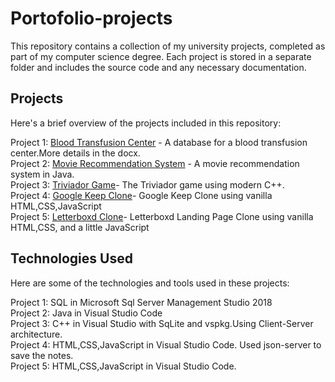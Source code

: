 # Portofolio-projects

This repository contains a collection of my university projects, completed as part of my computer science degree. Each project is stored in a separate folder and includes the source code and any necessary documentation.

## Projects

Here's a brief overview of the projects included in this repository:<br>

Project 1: [Blood Transfusion Center](./Project1) - A database for a blood transfusion center.More details in the docx.<br>
Project 2: [Movie Recommendation System](./Project2) - A movie recommendation system in Java.<br>
Project 3: [Triviador Game](./Project3)- The Triviador game using modern C++. <br>
Project 4: [Google Keep Clone](./Project4)- Google Keep Clone using vanilla HTML,CSS,JavaScript <br>
Project 5: [Letterboxd Clone](./Project4)- Letterboxd Landing Page Clone using vanilla HTML,CSS, and a little JavaScript <br>



## Technologies Used

Here are some of the technologies and tools used in these projects:<br>

Project 1: SQL in Microsoft Sql Server Management Studio 2018 <br>
Project 2: Java in Visual Studio Code<br>
Project 3: C++ in Visual Studio with SqLite and vspkg.Using Client-Server architecture.<br>
Project 4: HTML,CSS,JavaScript in Visual Studio Code. Used json-server to save the notes.<br>
Project 5: HTML,CSS,JavaScript in Visual Studio Code.<br>
